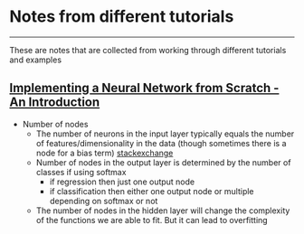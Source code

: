 # Notes from different tutorials
-----
These are notes that are collected from working through different tutorials and examples

## [Implementing a Neural Network from Scratch - An Introduction](http://www.wildml.com/2015/09/implementing-a-neural-network-from-scratch/#more-7)
* Number of nodes
    * The number of neurons in the input layer typically equals the number of features/dimensionality in the data (though sometimes there is a node for a bias term) [stackexchange](http://stats.stackexchange.com/questions/181/how-to-choose-the-number-of-hidden-layers-and-nodes-in-a-feedforward-neural-netw)
    * Number of nodes in the output layer is determined by the number of classes if using softmax
        * if regression then just one output node
        * if classification then either one output node or multiple depending on softmax or not
    * The number of nodes in the hidden layer will change the complexity of the functions we are able to fit. But it can lead to overfitting

